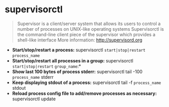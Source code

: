 # supervisorctl
> Supervisor is a client/server system that allows its users to control a number of processes on UNIX-like operating systems
> Supervisorctl is the command-line client piece of the supervisor which provides a shell-like interface
> More information: <http://supervisord.org>
- **Start/stop/restart a process:**
supervisorctl `start|stop|restart` `process_name`
- **Start/stop/restart all processes in a group:**
supervisorctl `start|stop|restart` `group_name`:*
- **Show last 100 **bytes** of process stderr:**
supervisorctl tail -100 `process_name` stderr
- **Keep displaying stdout of a process:**
supervisorctl tail -f `process_name` stdout
- **Reload process config file to add/remove processes as necessary:**
supervisorctl update
